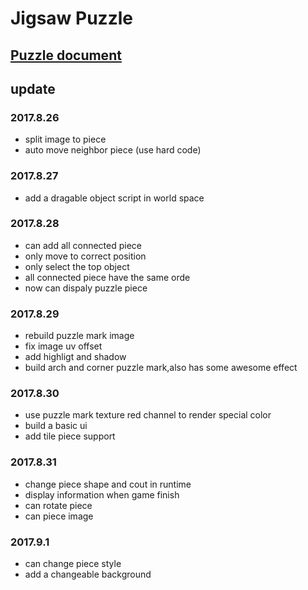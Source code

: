 # Jigsaw Puzzle

## [Puzzle document](Note/puzzle8.md)


## update
### 2017.8.26
* split image to piece
* auto move neighbor piece (use hard code)

### 2017.8.27
* add a dragable object script in world space

### 2017.8.28
* can add all connected piece
* only move to correct position 
* only select the top object
* all connected piece have the same orde
* now can dispaly puzzle piece

### 2017.8.29 
* rebuild puzzle mark image
* fix image uv offset
* add highligt and shadow
* build arch and corner puzzle mark,also has some awesome effect

### 2017.8.30
* use puzzle mark texture red channel to render special color
* build a basic ui
* add tile piece support

### 2017.8.31
* change piece shape and cout in runtime
* display information when game finish
* can rotate piece
* can piece image

### 2017.9.1
* can change piece style
* add a changeable background